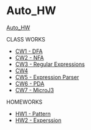 # Auto_HW

[Auto_HW](https://github.com/cankaya96/Auto_HW)<br>

CLASS WORKS
- [CW1 - DFA](https://cankaya96.github.io/Auto_HW/CW1/DFA1.html) <br>
- [CW2 - NFA](https://cankaya96.github.io/Auto_HW/CW2/CW2.html) <br>
- [CW3 - Regular Expressions](https://cankaya96.github.io/Auto_HW/CW3/CW3.html) <br>
- [CW4](https://cankaya96.github.io/Auto_HW/CW4/CW4.html)<br>
- [CW5 - Expression Parser](https://cankaya96.github.io/Auto_HW/CW5/Expression.html)<br>
- [CW6 - PDA](https://cankaya96.github.io/Auto_HW/CW6/PDA1.html)<br>
- [CW7 - MicroJ3](https://cankaya96.github.io/Auto_HW/CW7/microJ3.html)<br>

HOMEWORKS <br>
- [HW1 - Pattern](https://cankaya96.github.io/Auto_HW/HW1/HW1.html) <br>
- [HW2 - Experssion](https://cankaya96.github.io/Auto_HW/HW2/Expression.html)<br>
